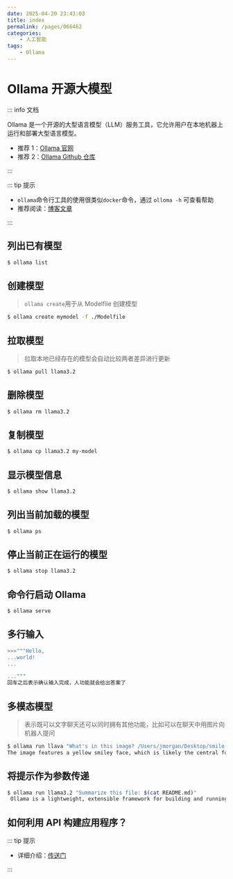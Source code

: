 ```yaml
---
date: 2025-04-20 23:43:03
title: index
permalink: /pages/066462
categories:
    - 人工智能
tags:
    - Ollama
---
```


# Ollama 开源大模型

::: info 文档

Ollama 是一个开源的大型语言模型（LLM）服务工具，它允许用户在本地机器上运行和部署大型语言模型。

-   推荐 1：[Ollama 官网](https://ollama.com/)
-   推荐 2：[Ollama Github 仓库](https://github.com/ollama/ollama)

:::

::: tip 提示

-   `ollama`命令行工具的使用很类似`docker`命令，通过 `olloma -h` 可查看帮助
-   推荐阅读：[博客文章](https://mp.weixin.qq.com/s?__biz=MzUyODk0Njc1NQ==&mid=2247486353&idx=1&sn=b590181589be96cf9e016b39cc4cdbf7&chksm=fb64f3917f0dfa282b943c03352c06a6adfe4a4043805be7440cc3ff45f77c16841a1cb15c11&scene=27)

:::

## 列出已有模型

```bash
$ ollama list
```

## 创建模型

> `ollama create`用于从 Modelfile 创建模型

```bash
$ ollama create mymodel -f ./Modelfile
```

## 拉取模型

> 拉取本地已经存在的模型会自动比较两者差异进行更新

```bash
$ ollama pull llama3.2
```

## 删除模型

```bash
$ ollama rm llama3.2
```

## 复制模型

```bash
$ ollama cp llama3.2 my-model
```

## 显示模型信息

```bash
$ ollama show llama3.2
```

## 列出当前加载的模型

```bash
$ ollama ps
```

## 停止当前正在运行的模型

```bash
$ ollama stop llama3.2
```

## 命令行启动 Ollama

```bash
$ ollama serve
```

## 多行输入

```bash
>>>"""Hello,
...world!
...

..."""
回车之后表示确认输入完成，人功能就会给出答案了

```

## 多模态模型

> 表示既可以文字聊天还可以同时拥有其他功能，比如可以在聊天中用图片向机器人提问

```bash
$ ollama run llava "What's in this image? /Users/jmorgan/Desktop/smile.png"
The image features a yellow smiley face, which is likely the central focus of the picture.
```

## 将提示作为参数传递

```bash
$ ollama run llama3.2 "Summarize this file: $(cat README.md)"
 Ollama is a lightweight, extensible framework for building and running language models on the local machine. It provides a simple API for creating, running, and managing models, as well as a library of pre-built models that can be easily used in a variety of applications.
```

## 如何利用 API 构建应用程序？

::: tip 提示

-   详细介绍：[传送门](https://github.com/ollama/ollama/blob/main/docs/api.md)

:::
